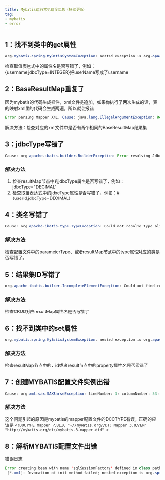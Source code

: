```yaml
---
title: Mybatis运行常见错误汇总（持续更新）
tag: 
- mybatis
- error
---
```


## 1：找不到类中的get属性
```java
org.mybatis.spring.MyBatisSystemException: nested exception is org.apache.ibatis.reflection.ReflectionException: There is no getter for property named 'userName' in 'class cn.geek5.Xxxx'
```
检查取值表达式中的属性名是否写错了，例如：{username,jdbcType=INTEGER}把userName写成了username

## 2：BaseResultMap重复了
因为mybatis的代码生成插件，xml文件是追加，如果你执行了两次生成的话，表的映射xml里的代码会生成两遍，所以就会报错
```java
Error parsing Mapper XML. Cause: java.lang.IllegalArgumentException: Result Maps collection already contains value for com.seecen.news.dao.SysLogMapper.BaseResultMap
```
解决方法：检查对应的xml文件中是否有两个相同的BaseResultMap结果集

## 3：jdbcType写错了
 ```java
 Cause: org.apache.ibatis.builder.BuilderException: Error resolving JdbcType. Cause: java.lang.IllegalArgumentException: No enum constant org.apache.ibatis.type.JdbcType.xxxxx
 ```
### 解决方法
1. 检查resultMap节点中的jdbcType属性是否写错了，例如：jdbcType="DECIMAL"
2. 检查取值表达式中的jdbcType属性是否写错了，例如：#{userid,jdbcType=DECIMAL}

## 4：类名写错了
```java
Cause: org.apache.ibatis.type.TypeException: Could not resolve type alias 'com.xxxx'.  Cause: java.lang.ClassNotFoundException: Cannot find class: com.xxxx
```
### 解决方法
检查配置文件中的parameterType、或者resultMap节点中的type属性对应的类是否写错了。

## 5：结果集ID写错了
```java
org.apache.ibatis.builder.IncompleteElementException: Could not find result map com.seecen.news.dao.UserMapper.BaseResultMap2
```
### 解决方法
检查CRUD对应resultMap属性名是否写错了

## 6：找不到类中的set属性
```java
org.mybatis.spring.MyBatisSystemException: nested exception is org.apache.ibatis.reflection.ReflectionException: Could not set property 'userName' of 'class cn.geek5.Xxxx' with value '25' Cause: org.apache.ibatis.reflection.ReflectionException: There is no setter for property named 'userName' in 'class cn.geek5.Xxxx'
```
### 解决方法
检查resultMap节点中的，id或者result节点中的property属性名是否写错了


## 7：创建MYBATIS配置文件实例出错
```java
Cause: org.xml.sax.SAXParseException; lineNumber: 3; columnNumber: 53; 文档根元素 "mapper" 必须匹配 DOCTYPE 根 "con"。
```
### 解决方法  
这个问题引起的原因是mybatis的mapper配置文件的DOCTYPE有误，正确的应该是  `<!DOCTYPE mapper PUBLIC "-//mybatis.org//DTD Mapper 3.0//EN" "http://mybatis.org/dtd/mybatis-3-mapper.dtd" >`

## 8：解析MYBATIS配置文件出错

错误日志
```java
Error creating bean with name 'sqlSessionFactory' defined in class path resource
 [*.xml]: Invocation of init method failed; nested exception is org.springframework.core.NestedIOException: Failed to parse mapping resource: 'file [*.xml]'; nested exception is org.apache.ibatis.builder.BuilderException: Error parsing Mapper XML.
 ```